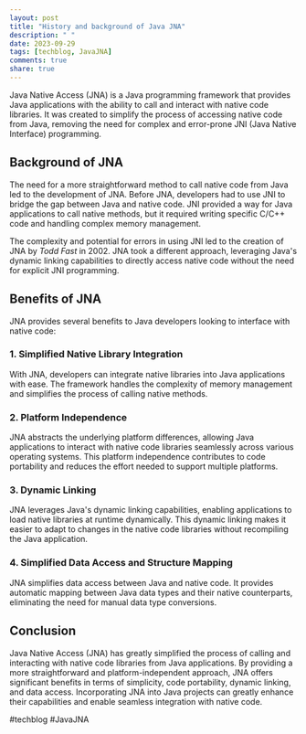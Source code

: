 ```yaml
---
layout: post
title: "History and background of Java JNA"
description: " "
date: 2023-09-29
tags: [techblog, JavaJNA]
comments: true
share: true
---
```


Java Native Access (JNA) is a Java programming framework that provides Java applications with the ability to call and interact with native code libraries. It was created to simplify the process of accessing native code from Java, removing the need for complex and error-prone JNI (Java Native Interface) programming.

## Background of JNA

The need for a more straightforward method to call native code from Java led to the development of JNA. Before JNA, developers had to use JNI to bridge the gap between Java and native code. JNI provided a way for Java applications to call native methods, but it required writing specific C/C++ code and handling complex memory management.

The complexity and potential for errors in using JNI led to the creation of JNA by *Todd Fast* in 2002. JNA took a different approach, leveraging Java's dynamic linking capabilities to directly access native code without the need for explicit JNI programming.

## Benefits of JNA

JNA provides several benefits to Java developers looking to interface with native code:

### 1. Simplified Native Library Integration

With JNA, developers can integrate native libraries into Java applications with ease. The framework handles the complexity of memory management and simplifies the process of calling native methods.

### 2. Platform Independence

JNA abstracts the underlying platform differences, allowing Java applications to interact with native code libraries seamlessly across various operating systems. This platform independence contributes to code portability and reduces the effort needed to support multiple platforms.

### 3. Dynamic Linking

JNA leverages Java's dynamic linking capabilities, enabling applications to load native libraries at runtime dynamically. This dynamic linking makes it easier to adapt to changes in the native code libraries without recompiling the Java application.

### 4. Simplified Data Access and Structure Mapping

JNA simplifies data access between Java and native code. It provides automatic mapping between Java data types and their native counterparts, eliminating the need for manual data type conversions.

## Conclusion

Java Native Access (JNA) has greatly simplified the process of calling and interacting with native code libraries from Java applications. By providing a more straightforward and platform-independent approach, JNA offers significant benefits in terms of simplicity, code portability, dynamic linking, and data access. Incorporating JNA into Java projects can greatly enhance their capabilities and enable seamless integration with native code.

#techblog #JavaJNA